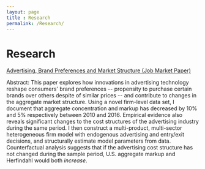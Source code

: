 ```yaml
---
layout: page
title : Research
permalink: /Research/
---
```

# Research

<u>Advertising, Brand Preferences and Market Structure (Job Market Paper)</u>

Abstract: This paper explores how innovations in advertising technology reshape consumers' brand preferences -- propensity to purchase certain brands over others despite of similar prices -- and contribute to changes in the aggregate market structure. Using a novel firm-level data set, I document that aggregate concentration and markup has decreased by 10% and 5% respectively between 2010 and 2016. Empirical evidence also reveals significant changes to the cost structures of the advertising industry during the same period. I then construct a multi-product, multi-sector heterogeneous firm model with endogenous advertising and entry/exit decisions, and structurally estimate model parameters from data. Counterfactual analysis suggests that if the advertising cost structure has not changed during the sample period, U.S. aggregate markup and Herfindahl would both *increase*. 